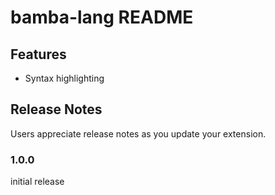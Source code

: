 # bamba-lang README

## Features

- Syntax highlighting

## Release Notes

Users appreciate release notes as you update your extension.

### 1.0.0

initial release